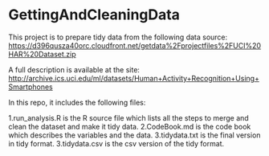 # GettingAndCleaningData


This project is to prepare tidy data from the following data source: https://d396qusza40orc.cloudfront.net/getdata%2Fprojectfiles%2FUCI%20HAR%20Dataset.zip

A full description is available at the site: http://archive.ics.uci.edu/ml/datasets/Human+Activity+Recognition+Using+Smartphones

In this repo, it includes the following files:

1.run_analysis.R is the R source file which lists all the steps to merge and clean the dataset and make it tidy data.
2.CodeBook.md is the code book which describes the variables and the data.
3.tidydata.txt is the final version in tidy format.
3.tidydata.csv is the csv version of the tidy format.
